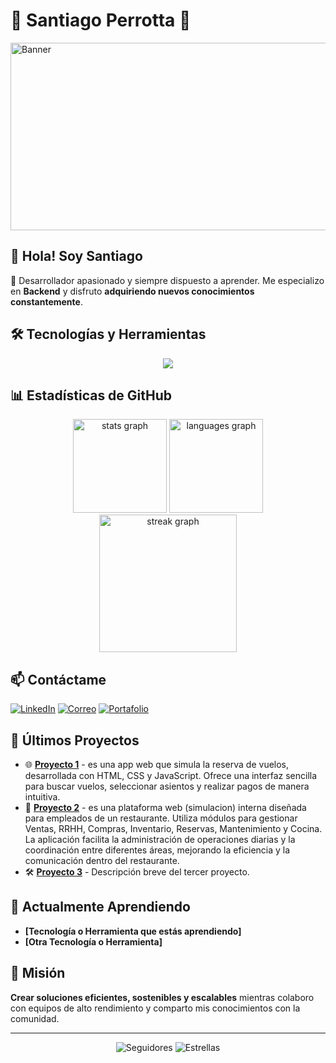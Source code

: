 # 🌟 **Santiago Perrotta** 🌟

<img src="https://emprendedor.com/wp-content/uploads/2023/01/Deep-tech.jpg" alt="Banner" width="1000" height="300">

## 👋 **Hola! Soy Santiago**

🚀 Desarrollador apasionado y siempre dispuesto a aprender. Me especializo en **Backend** y disfruto **adquiriendo nuevos conocimientos constantemente**.

## 🛠️ **Tecnologías y Herramientas**

<p align="center">
  <a href="https://skillicons.dev">
    <img src="https://skillicons.dev/icons?i=html,css,js,python,java,mysql,git&perline=14" />
  </a>
</p>

## 📊 **Estadísticas de GitHub**

<p align="center">
  <div align="center">
    <!-- Estadísticas del usuario -->
    <img src="https://github-readme-stats.vercel.app/api?username=Sperrotta10&hide_title=false&hide_rank=false&show_icons=true&include_all_commits=true&count_private=true&disable_animations=true&theme=blueberry&locale=en&hide_border=false" height="150" alt="stats graph" />
    <!-- Idiomas más utilizados -->
    <img src="https://github-readme-stats.vercel.app/api/top-langs?username=Sperrotta10&locale=en&hide_title=false&layout=compact&card_width=320&langs_count=5&theme=tokyonight&hide_border=false" height="150" alt="languages graph" />
  </div>


  <div align="center">
    <img src="https://streak-stats.demolab.com?user=Sperrotta10&locale=en&mode=daily&theme=algolia&hide_border=false&border_radius=5&order=3" height="220" alt="streak graph"  />
  </div>

</p>

## 📫 **Contáctame**

[![LinkedIn](https://img.shields.io/badge/LinkedIn-%230077B5.svg?style=for-the-badge&logo=linkedin&logoColor=white)](https://www.linkedin.com/in/tuusuario/)
[![Correo](https://img.shields.io/badge/Email-D14836?style=for-the-badge&logo=gmail&logoColor=white)](mailto:tuemail@example.com)
[![Portafolio](https://img.shields.io/badge/Portafolio-%2312100E.svg?style=for-the-badge&logo=github&logoColor=white)](https://tuportafolio.com)

## 📝 **Últimos Proyectos**

- 🌐 **[Proyecto 1](https://github.com/Sperrotta10/Programacion_Web)** - es una app web que simula la reserva de vuelos, desarrollada con HTML, CSS y JavaScript. Ofrece una interfaz sencilla para buscar vuelos, seleccionar asientos y realizar pagos de manera intuitiva.
- 🚀 **[Proyecto 2](https://github.com/angelopol/bistrot)** - es una plataforma web (simulacion) interna diseñada para empleados de un restaurante. Utiliza módulos para gestionar Ventas, RRHH, Compras, Inventario, Reservas, Mantenimiento y Cocina. La aplicación facilita la administración de operaciones diarias y la coordinación entre diferentes áreas, mejorando la eficiencia y la comunicación dentro del restaurante.
- 🛠️ **[Proyecto 3](https://enlace-a-proyecto3.com)** - Descripción breve del tercer proyecto.
 

## 🌱 **Actualmente Aprendiendo**

- **[Tecnología o Herramienta que estás aprendiendo]**
- **[Otra Tecnología o Herramienta]**

## 🎯 **Misión**

**Crear soluciones eficientes, sostenibles y escalables** mientras colaboro con equipos de alto rendimiento y comparto mis conocimientos con la comunidad.

---

<p align="center">
  <img src="https://img.shields.io/github/followers/Sperrotta10?label=Seguidores&style=social" alt="Seguidores">
  <img src="https://img.shields.io/github/stars/Sperrotta10?label=Estrellas&style=social" alt="Estrellas">
</p>
